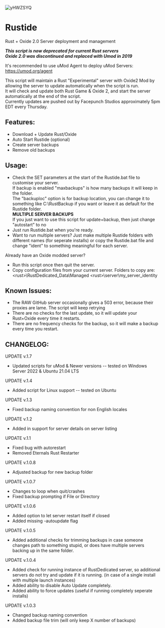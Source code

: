 ![yHWZSYQ](https://user-images.githubusercontent.com/839416/163700725-a12f9d90-d922-485a-b92b-2ae377aa6ebe.png)

# Rustide
Rust + Oxide 2.0 Server deployment and management 

***This script is now deprecated for current Rust servers***<br>
***Oxide 2.0 was discontinued and replaced with Umod in 2019***

It's recommended to use uMod Agent to deploy uMod Servers: https://umod.org/agent

This script will maintain a Rust "Experimental" server with Oxide2 Mod by allowing the server to update automatically when the script is run.<br>
It will check and update both Rust Game & Oxide 2, and start the server automatically at the end of the script.<br>
Currently updates are pushed out by Facepunch Studios approximately 5pm EDT every Thursday.<br>

Features:
-----------
- Download + Update Rust/Oxide
- Auto Start Rustide (optional)
- Create server backups
- Remove old backups

Usage: 
-----------
- Check the SET parameters at the start of the Rustide.bat file to customise your server.<br>
	If backup is enabled "maxbackups" is how many backups it will keep in the folder.<br> 
	The "backuploc" option is for backup location, you can change it to something like C:\RustBackup if you want or leave it as default
	for the Rustide folder.<br>
	****MULTIPLE SERVER BACKUPS****<br> 
	If you just want to use this script for update+backup, then just change "autostart" to no
- Just run Rustide.bat when you're ready. <br>
- Want to run multiple servers? Just make multiple Rustide folders with different names (for seperate installs) or copy the Rustide.bat 
  file and change "ident" to something meaningful for each server.<br>

Already have an Oxide modded server? 

- Run this script once then quit the server. <br>
- Copy configuration files from your current server. Folders to copy are:<br>
	\<rust>\RustDedicated_Data\Managed
	\<rust>\server\my_server_identity

Known Issues:
-------------
- The RAW GitHub server occasionally gives a 503 error, because their proxies are lame. The script will keep retrying
- There are no checks for the last update, so it will update your Rust+Oxide every time it restarts. 
- There are no frequency checks for the backup, so it will make a backup every time you restart. 


CHANGELOG:
---------
UPDATE v.1.7
- Updated scripts for uMod & Newer versions -- tested on Windows Server 2022 & Ubuntu 21.04 LTS

UPDATE v.1.4
- Added script for Linux support -- tested on Ubuntu

UPDATE v.1.3
- Fixed backup naming convention for non English locales

UPDATE v.1.2
- Added in support for server details on server listing

UPDATE v.1.1
- Fixed bug with autorestart
- Removed Eternals Rust Restarter

UPDATE v.1.0.8
- Adjusted backup for new backup folder

UPDATE v.1.0.7
- Changes to loop when quit/crashes
- Fixed backup prompting if File or Directory

UPDATE v.1.0.6
- Added option to let server restart itself if closed
- Added missing -autoupdate flag

UPDATE v.1.0.5
- Added additional checks for trimming backups in case someone changes path to something stupid, or does have multiple servers backing up in the same folder. 

UPDATE v.1.0.4
- Added check for running instance of RustDedicated server, so additional servers do not try and update if it is running. (in case of a single install with multiple launch instances)
- Added ability to disable Auto Update completely. 
- Added ability to force updates (useful if running completely seperate installs)

UPDATE v.1.0.3
- Changed backup naming convention
- Added backup file trim (will only keep X number of backups)

